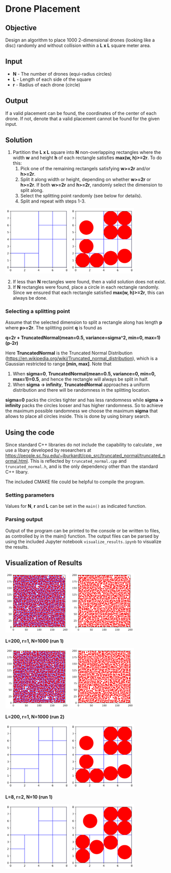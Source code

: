 # Drone Placement

## Objective

Design an algorithm to place 1000 2-dimensional drones (looking like a disc) randomly and without collision within a **L x L** square meter area.

## Input
- **N** - The number of drones (equi-radius circles)
- **L** - Length of each side of the square
- **r** - Radius of each drone (circle)

## Output

If a valid placement can be found, the coordinates of the center of each drone.  If not, denote that a valid placement cannot be found for the given input.

## Solution

1. Partition the **L x L** square into **N** non-overlapping rectangles where the width **w** and height **h** of each rectangle satisfies **max(w, h)>=2r**. To do this:
	1. Pick one of the remaining rectangels satisfying **w>=2r** and/or **h>=2r**.
	1. Split it along width or height, depending on whether **w>=2r** or **h>=2r**. If both **w>=2r** and **h>=2r**, randomly select the dimension to split along.
	1. Select the splitting point randomly (see below for details).
	1. Split and repeat with steps 1-3.
	
<img src="https://github.com/samurdhilbk/Drone-Placement/raw/master/plots/grid_only.png" width="200"> <img src="https://github.com/samurdhilbk/Drone-Placement/raw/master/plots/grid_plus_circles.png" width="200">

2. If less than **N** rectangles were found, then a valid solution does not exist.
3. If **N** rectangles were found, place a circle in each rectangle randomly. Since we ensured that each rectangle satisfied **max(w, h)>=2r**, this can always be done.

### Selecting a splitting point

Assume that the selected dimension to split a rectangle along has length **p** where **p>=2r**. The splitting point **q** is found as

**q=2r + TruncatedNormal(mean=0.5, variance=sigma^2, min=0, max=1) (p-2r)**

Here **TruncatedNormal** is the Truncated Normal Distribution (https://en.wikipedia.org/wiki/Truncated_normal_distribution), which is a Gaussian restricted to range **[min, max]**. Note that

1. When **sigma=0**, **TruncatedNormal(mean=0.5, variance=0, min=0, max=1)=0.5**, and hence the rectangle will always be split in half.
2. When **sigma -> infinity**, **TruncatedNormal** approaches a uniform distribution and there will be randomness in the splitting location.

**sigma=0** packs the circles tighter and has less randomness while **sigma -> infinity** packs the circles looser and has higher randomness. So to achieve the maximum possible randomness we choose the maximum **sigma** that allows to place all circles inside. This is done by using binary search.

## Using the code

Since standard C++ libraries do not include the capability to calculate , we use a libary developed by researchers at https://people.sc.fsu.edu/~jburkardt/cpp_src/truncated_normal/truncated_normal.html. This is reflected by `truncated_normal.cpp` and `truncated_normal.h`, and is the only dependency other than the standard  C++ libary.

The included CMAKE file could be helpful to compile the program.

### Setting parameters

Values for **N**,  **r** and **L** can be set in the `main()` as indicated function. 

### Parsing output

Output of the program can be printed to the console or be written to files, as controlled by in the main() function. The output files can be parsed by using the included Jupyter notebook `visualize_results.ipynb` to visualize the results.

## Visualization of Results



<img src="https://github.com/samurdhilbk/Drone-Placement/raw/master/plots/grid_plus_circles_200.png" width="200"> <img src="https://github.com/samurdhilbk/Drone-Placement/raw/master/plots/circles_only_200.png" width="200">

**L=200, r=1, N=1000 (run 1)**

<img src="https://github.com/samurdhilbk/Drone-Placement/raw/master/plots/grid_plus_circles_200_1.png" width="200"> <img src="https://github.com/samurdhilbk/Drone-Placement/raw/master/plots/circles_only_200_1.png" width="200">

**L=200, r=1, N=1000 (run 2)**

<img src="https://github.com/samurdhilbk/Drone-Placement/raw/master/plots/grid_only.png" width="200"> <img src="https://github.com/samurdhilbk/Drone-Placement/raw/master/plots/grid_plus_circles.png" width="200">

**L=8, r=2, N=10 (run 1)**

<img src="https://github.com/samurdhilbk/Drone-Placement/raw/master/plots/grid_only_1.png" width="200"> <img src="https://github.com/samurdhilbk/Drone-Placement/raw/master/plots/grid_plus_circles_1.png" width="200">

